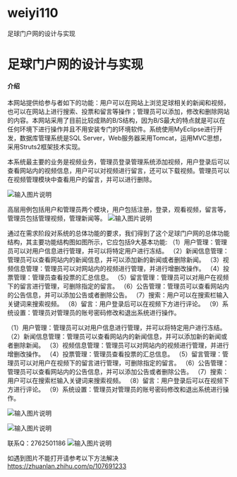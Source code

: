 # weiyi110
足球门户网的设计与实现

# 足球门户网的设计与实现

#### 介绍
本网站提供给参与者如下的功能：用户可以在网站上浏览足球相关的新闻和视频，也可以在网站上进行搜索、投票和留言等操作；管理员可以添加，修改和删除网站的内容。本网站采用了目前比较成熟的B/S结构，因为B/S最大的特点就是可以在任何环境下进行操作并且不用安装专门的环境软件。系统使用MyEclipse进行开发，数据库管理系统是SQL Server，Web服务器采用Tomcat，运用MVC思想，采用Struts2框架技术实现。

本系统最主要的业务是视频业务，管理员登录管理系统添加视频，用户登录后可以查看网站内的视频信息，用户可以对视频进行留言，还可以下载视频。管理员可以在视频管理模块中查看用户的留言，并可以进行删除。

![输入图片说明](https://images.gitee.com/uploads/images/2020/1204/230547_9f0722c3_4865385.png "屏幕截图.png")

高层用例包括用户和管理员两个模块，用户包括注册，登录，观看视频，留言等，管理员包括管理视频，管理新闻等。
![输入图片说明](https://images.gitee.com/uploads/images/2020/1204/230557_09c9ee38_4865385.png "屏幕截图.png")

通过在需求阶段对系统的总体功能的要求，我们得到了这个足球门户网的总体功能结构，其主要功能结构图如图所示，它应包括9大基本功能:
（1）用户管理：管理员可以对用户信息进行管理，并可以将特定用户进行冻结。
（2）新闻信息管理：管理员可以查看网站内的新闻信息，并可以添加新的新闻或者删除新闻。
（3）视频信息管理：管理员可以对网站内的视频进行管理，并进行增删改操作。
（4）投票管理：管理员查看投票的汇总信息。
（5）留言管理：管理员可以对用户在视频下的留言进行管理，可删除指定的留言。
（6）公告管理：管理员可以查看网站内的公告信息，并可以添加公告或者删除公告。
（7）搜索：用户可以在搜索栏输入关键词来搜索视频。
（8）留言：用户登录后可以在视频下方进行评论。
（9）系统设置：管理员对管理员的账号密码修改和退出系统进行操作。

（1）用户管理：管理员可以对用户信息进行管理，并可以将特定用户进行冻结。
（2）新闻信息管理：管理员可以查看网站内的新闻信息，并可以添加新的新闻或者删除新闻。
（3）视频信息管理：管理员可以对网站内的视频进行管理，并进行增删改操作。
（4）投票管理：管理员查看投票的汇总信息。
（5）留言管理：管理员可以对用户在视频下的留言进行管理，可删除指定的留言。
（6）公告管理：管理员可以查看网站内的公告信息，并可以添加公告或者删除公告。
（7）搜索：用户可以在搜索栏输入关键词来搜索视频。
（8）留言：用户登录后可以在视频下方进行评论。
（9）系统设置：管理员对管理员的账号密码修改和退出系统进行操作。

![输入图片说明](https://images.gitee.com/uploads/images/2020/1205/012319_cfc8b244_4865385.png "屏幕截图.png")

![输入图片说明](https://images.gitee.com/uploads/images/2020/1205/012426_4fb98450_4865385.png "屏幕截图.png")




联系Q：2762501186
![输入图片说明](https://images.gitee.com/uploads/images/2020/1119/003728_cd598bb9_4865385.jpeg "微信.jpg")

如遇到图片不能打开请参考以下方法解决
https://zhuanlan.zhihu.com/p/107691233
